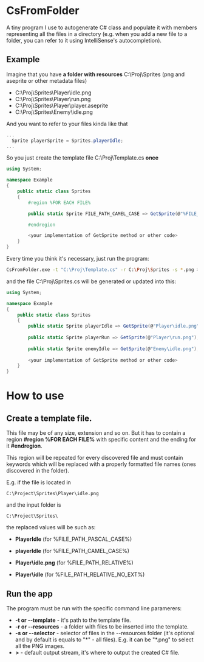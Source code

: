 # CsFromFolder
A tiny program I use to autogenerate C# class and populate it with members representing all the files in a directory 
(e.g. when you add a new file to a folder, you can refer to it using IntelliSense's autocompletion).

## Example

Imagine that you have __a folder with resources__ C:\Proj\Sprites (png and aseprite or other metadata files)
- C:\Proj\Sprites\Player\idle.png
- C:\Proj\Sprites\Player\run.png
- C:\Proj\Sprites\Player\player.aseprite
- C:\Proj\Sprites\Enemy\idle.png

And you want to refer to your files kinda like that

```C#
...
  Sprite playerSprite = Sprites.playerIdle;
...
```

So you just create the template file C:\Proj\Template.cs __once__

```C#
using System;

namespace Example
{
    public static class Sprites
    {
        #region %FOR EACH FILE%

        public static Sprite FILE_PATH_CAMEL_CASE => GetSprite(@"%FILE_PATH_RELATIVE%");

        #endregion

        <your implementation of GetSprite method or other code>
    }
}
```
Every time you think it's necessary, just run the program:

```bash
CsFromFolder.exe -t "C:\Proj\Template.cs" -r C:\Proj\Sprites -s *.png > "C:\Proj\Sprites.cs"
```

and the file C:\Proj\Sprites.cs will be generated or updated into this:

```C#
using System;

namespace Example
{
    public static class Sprites
    {
        public static Sprite playerIdle => GetSprite(@"Player\idle.png");
        
        public static Sprite playerRun => GetSprite(@"Player\run.png");
        
        public static Sprite enemyIdle => GetSprite(@"Enemy\idle.png");
        
        <your implementation of GetSprite method or other code>
    }
}
```

# How to use

## Create a template file.

This file may be of any size, extension and so on. But it has to contain a region __#region %FOR EACH FILE%__ with specific content and the ending for it __#endregion__.

This region will be repeated for every discovered file and must contain keywords
which will be replaced with a properly formatted file names (ones discovered in the folder). 

E.g. if the file is located in

```
C:\Project\Sprites\Player\idle.png
```

and the input folder is

```
C:\Project\Sprites\
```

the replaced values will be such as:

- __PlayerIdle__ (for %FILE_PATH_PASCAL_CASE%)

- __playerIdle__ (for %FILE_PATH_CAMEL_CASE%)

- __Player\idle.png__ (for %FILE_PATH_RELATIVE%)

- __Player\idle__ (for %FILE_PATH_RELATIVE_NO_EXT%)



## Run the app

The program must be run with the specific command line paramerers:

- __-t or --template__ - it's path to the template file.
- __-r or --resources__ - a folder with files to be inserted into the template. 
- __-s or --selector__ - selector of files in the --resources folder (it's optional and by default is equals to "\*" - all files).
E.g. it can be "*.png" to select all the PNG images.
- __\>__ - default output stream, it's where to output the created C# file.


